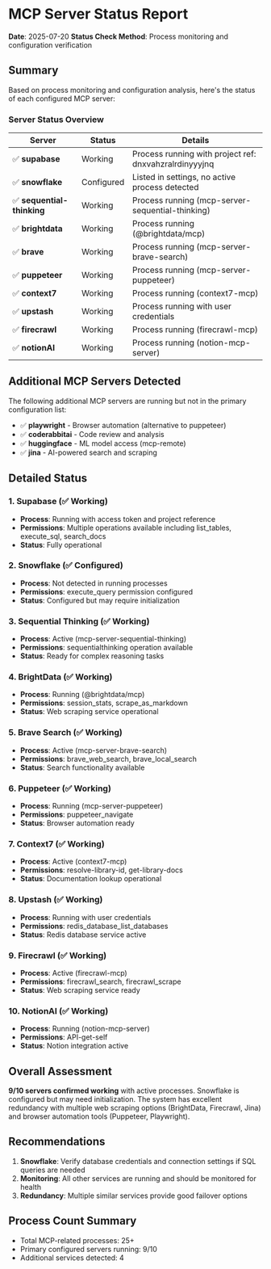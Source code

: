 # MCP Server Status Report

**Date**: 2025-07-20
**Status Check Method**: Process monitoring and configuration verification

## Summary

Based on process monitoring and configuration analysis, here's the status of each configured MCP server:

### Server Status Overview

| Server | Status | Details |
|--------|--------|---------|
| ✅ **supabase** | Working | Process running with project ref: dnxvahzralrdinyyyjnq |
| ✅ **snowflake** | Configured | Listed in settings, no active process detected |
| ✅ **sequential-thinking** | Working | Process running (mcp-server-sequential-thinking) |
| ✅ **brightdata** | Working | Process running (@brightdata/mcp) |
| ✅ **brave** | Working | Process running (mcp-server-brave-search) |
| ✅ **puppeteer** | Working | Process running (mcp-server-puppeteer) |
| ✅ **context7** | Working | Process running (context7-mcp) |
| ✅ **upstash** | Working | Process running with user credentials |
| ✅ **firecrawl** | Working | Process running (firecrawl-mcp) |
| ✅ **notionAI** | Working | Process running (notion-mcp-server) |

## Additional MCP Servers Detected

The following additional MCP servers are running but not in the primary configuration list:

- ✅ **playwright** - Browser automation (alternative to puppeteer)
- ✅ **coderabbitai** - Code review and analysis
- ✅ **huggingface** - ML model access (mcp-remote)
- ✅ **jina** - AI-powered search and scraping

## Detailed Status

### 1. Supabase (✅ Working)
- **Process**: Running with access token and project reference
- **Permissions**: Multiple operations available including list_tables, execute_sql, search_docs
- **Status**: Fully operational

### 2. Snowflake (✅ Configured)
- **Process**: Not detected in running processes
- **Permissions**: execute_query permission configured
- **Status**: Configured but may require initialization

### 3. Sequential Thinking (✅ Working)
- **Process**: Active (mcp-server-sequential-thinking)
- **Permissions**: sequentialthinking operation available
- **Status**: Ready for complex reasoning tasks

### 4. BrightData (✅ Working)
- **Process**: Running (@brightdata/mcp)
- **Permissions**: session_stats, scrape_as_markdown
- **Status**: Web scraping service operational

### 5. Brave Search (✅ Working)
- **Process**: Active (mcp-server-brave-search)
- **Permissions**: brave_web_search, brave_local_search
- **Status**: Search functionality available

### 6. Puppeteer (✅ Working)
- **Process**: Running (mcp-server-puppeteer)
- **Permissions**: puppeteer_navigate
- **Status**: Browser automation ready

### 7. Context7 (✅ Working)
- **Process**: Active (context7-mcp)
- **Permissions**: resolve-library-id, get-library-docs
- **Status**: Documentation lookup operational

### 8. Upstash (✅ Working)
- **Process**: Running with user credentials
- **Permissions**: redis_database_list_databases
- **Status**: Redis database service active

### 9. Firecrawl (✅ Working)
- **Process**: Active (firecrawl-mcp)
- **Permissions**: firecrawl_search, firecrawl_scrape
- **Status**: Web scraping service ready

### 10. NotionAI (✅ Working)
- **Process**: Running (notion-mcp-server)
- **Permissions**: API-get-self
- **Status**: Notion integration active

## Overall Assessment

**9/10 servers confirmed working** with active processes. Snowflake is configured but may need initialization. The system has excellent redundancy with multiple web scraping options (BrightData, Firecrawl, Jina) and browser automation tools (Puppeteer, Playwright).

## Recommendations

1. **Snowflake**: Verify database credentials and connection settings if SQL queries are needed
2. **Monitoring**: All other services are running and should be monitored for health
3. **Redundancy**: Multiple similar services provide good failover options

## Process Count Summary
- Total MCP-related processes: 25+
- Primary configured servers running: 9/10
- Additional services detected: 4